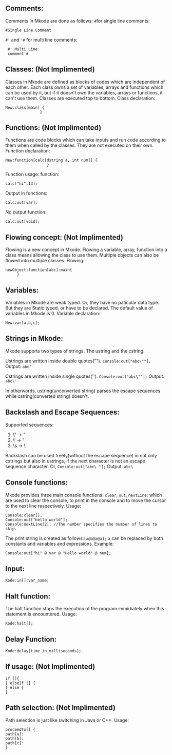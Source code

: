  ## Comments:
Comments in Mkode are done as follows:
`#`for single line comments:

    #Single Line Comment
 `#'` and `'#` for multi line comments:
 
     #' Multi Line
     comment'#


## Classes: (Not Implimented)
Classes in Mkode are defined as blocks of codes which are independent of each other. Each class owns a set of variables, arrays and functions which can be used by it, but if it doesn't own the variables, arrays or functions, it can't use them. Classes are executed top to bottom.
Class declaration: 

    New:class[main] {
                   }

## Functions: (Not Implimented)
Functions are code blocks which can take inputs and run code according to them when called by the classes. They are not executed on their own.
Function declaration:

    New:function[calc[dstring a, int num]] {
                      }
Function usage: function:

    calc["hi",13];
    
Output in functions: 

    calc:out[var];
No output function: 

    calc:out[void];

## Flowing concept: (Not Implimented)
Flowing is a new concept in Mkode. Flowing a variable, array, function into a class means allowing the class to use them. Multiple objects can also be flowed into multiple classes.
Flowing: 

    newObject:function[abc]:main{
         }

## Variables:
Variables in Mkode are weak typed. Or, they have no paticular data type. But they are Static typed, or have to be declared. The default value of variables in Mkode is 0.
Variable declaration: 

    New:var[a,b,c];

## Strings in Mkode:
Mkode supports two types of strings. The ustring and the cstring.

Ustrings are written inside double quotes("").
`Console:out["abc\""];`
Output:
`abc"`

Cstrings are written inside single quotes('').
`Console:out['abc\"'];`
Output:
`abc\'`

In otherwords, ustring(unconverted string) parses the escape sequences while cstring(converted string) doesn't.

## Backslash and Escape Sequences:
Supported sequences:
1) \\" -> "
2) \\' -> '
3) \s -> \

Backslash can be used freely(without the escape sequence) in not only cstrings but also in ustrings, if the next character is not an escape sequence character.
Or,
`Console:out["abc\ "];`
Output:
`abc\ `

## Console functions:
Mkode provides three main console functions: `clear`, `out`, `nextLine`; which are used to clear the console, to print in the console and to move the cursor to the next line respectively.
Usage: 

    Console:clear[];
    Console:out["hello world"];
    Console:nextLine[2]; //The number specifies the number of lines to skip.
The print string is created as follows:`[a@a@a@a];`
`a` can be replaced by both constants and variables and expressions.
Example: 

    Console:out["hi" @ var @ "Hello world" @ num];

## Input:
    Kode:in[]:var_name;

## Halt function:
The halt function stops the execution of the program immidiately when this statement is encountered.
Usage: 

    Kode:halt[];
## Delay Function:
    Kode:delay[time_in_milliseconds];
    
## If usage: (Not Implimented)

    if []{
    } elseIf [] {
    } else {
    }

## Path selection: (Not Implimented)
Path selection is just like switching in Java or C++.
Usage: 

    proceedTo[] {
    path[a]:
    path[b]:
    path[c]:
    }
